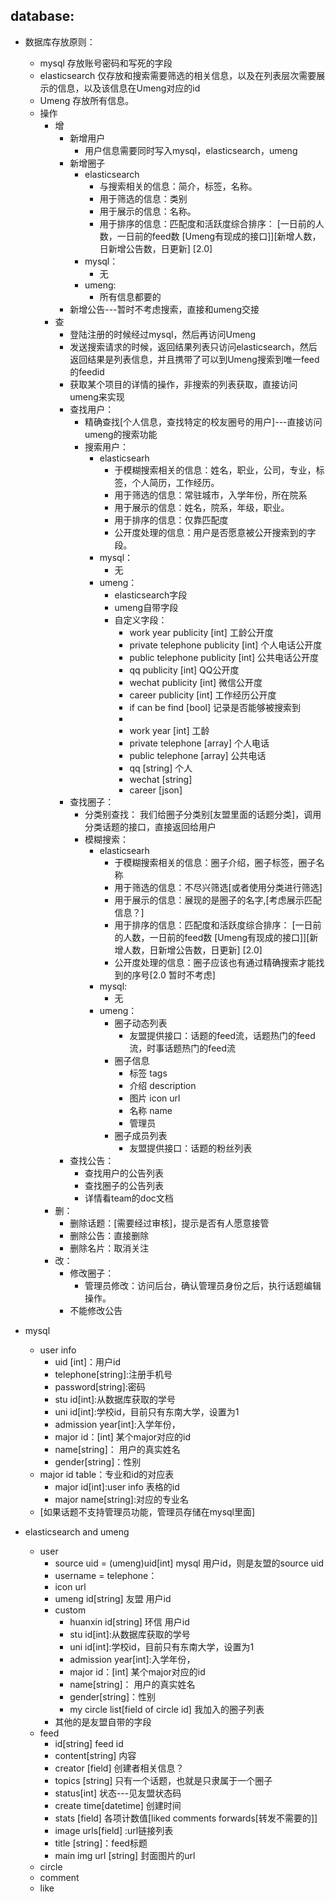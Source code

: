 ## database:
- 数据库存放原则：
	- mysql 存放账号密码和写死的字段
	- elasticsearch 仅存放和搜索需要筛选的相关信息，以及在列表层次需要展示的信息，以及该信息在Umeng对应的id
	- Umeng 存放所有信息。
	- 操作
		- 增
			- 新增用户
				- 用户信息需要同时写入mysql，elasticsearch，umeng
			- 新增圈子
				- elasticsearch
					- 与搜索相关的信息：简介，标签，名称。
					- 用于筛选的信息：类别
					- 用于展示的信息：名称。
					- 用于排序的信息：匹配度和活跃度综合排序： [一日前的人数，一日前的feed数 [Umeng有现成的接口]][新增人数，日新增公告数，日更新] [2.0]
				- mysql：
					- 无
				- umeng:
					- 所有信息都要的
			- 新增公告---暂时不考虑搜索，直接和umeng交接
		- 查
            - 登陆注册的时候经过mysql，然后再访问Umeng
            - 发送搜索请求的时候，返回结果列表只访问elasticsearch，然后返回结果是列表信息，并且携带了可以到Umeng搜索到唯一feed的feedid
            - 获取某个项目的详情的操作，非搜索的列表获取，直接访问umeng来实现
            - 查找用户：
            	- 精确查找[个人信息，查找特定的校友圈号的用户]---直接访问umeng的搜索功能
            	- 搜索用户：
            		- elasticsearh
            			- 于模糊搜索相关的信息：姓名，职业，公司，专业，标签，个人简历，工作经历。
            			- 用于筛选的信息：常驻城市，入学年份，所在院系
            			- 用于展示的信息：姓名，院系，年级，职业。
            			- 用于排序的信息：仅靠匹配度
            			- 公开度处理的信息：用户是否愿意被公开搜索到的字段。
            		- mysql：
            			- 无
            		- umeng：
            			- elasticsearch字段
            			- umeng自带字段
            			- 自定义字段：
                            - work year publicity [int] 工龄公开度
                            - private telephone publicity [int] 个人电话公开度
                            - public telephone publicity [int] 公共电话公开度
                            - qq publicity [int] QQ公开度
                            - wechat publicity [int] 微信公开度
                            - career publicity [int] 工作经历公开度
                            - if can be find [bool] 记录是否能够被搜索到
                            - 
                            - work year [int] 工龄
                            - private telephone [array] 个人电话
                            - public telephone [array] 公共电话
                            - qq [string] 个人
                            - wechat [string]
                            - career [json]
            - 查找圈子：
            	- 分类别查找： 我们给圈子分类别[友盟里面的话题分类]，调用分类话题的接口，直接返回给用户
            	- 模糊搜索：
            		- elasticsearh
            			- 于模糊搜索相关的信息：圈子介绍，圈子标签，圈子名称
            			- 用于筛选的信息：不尽兴筛选[或者使用分类进行筛选]
            			- 用于展示的信息：展现的是圈子的名字,[考虑展示匹配信息？]
            			- 用于排序的信息：匹配度和活跃度综合排序： [一日前的人数，一日前的feed数 [Umeng有现成的接口]][新增人数，日新增公告数，日更新] [2.0]
            			- 公开度处理的信息：圈子应该也有通过精确搜索才能找到的序号[2.0 暂时不考虑]
            		- mysql:
            			- 无
            		- umeng：
            			- 圈子动态列表
            				- 友盟提供接口：话题的feed流，话题热门的feed流，时事话题热门的feed流
            			- 圈子信息
            				- 标签 tags
            				- 介绍 description
            				- 图片 icon url
            				- 名称 name
            				- 管理员
            			- 圈子成员列表
            				- 友盟提供接口：话题的粉丝列表
            - 查找公告：
            	- 查找用户的公告列表
            	- 查找圈子的公告列表
            	- 详情看team的doc文档
		- 删：
			- 删除话题：[需要经过审核]，提示是否有人愿意接管
			- 删除公告：直接删除
			- 删除名片：取消关注
		- 改：
			- 修改圈子：
				- 管理员修改：访问后台，确认管理员身份之后，执行话题编辑操作。
			- 不能修改公告

- mysql
	- user info
        - uid [int]：用户id
        - telephone[string]:注册手机号
        - password[string]:密码
        - stu id[int]:从数据库获取的学号
        - uni id[int]:学校id，目前只有东南大学，设置为1
        - admission year[int]:入学年份，
        - major id：[int] 某个major对应的id
        - name[string]： 用户的真实姓名
        - gender[string]：性别
    - major id table：专业和id的对应表
    	- major id[int]:user info 表格的id
    	- major name[string]:对应的专业名
    - [如果话题不支持管理员功能，管理员存储在mysql里面]
- elasticsearch and umeng
	- user
		- source uid = (umeng)uid[int] mysql 用户id，则是友盟的source uid
		- username = telephone：
		- icon url
		- umeng id[string] 友盟 用户id
		- custom
            - huanxin id[string] 环信 用户id
            - stu id[int]:从数据库获取的学号
            - uni id[int]:学校id，目前只有东南大学，设置为1
            - admission year[int]:入学年份，
            - major id：[int] 某个major对应的id
            - name[string]： 用户的真实姓名
            - gender[string]：性别
            - my circle list[field of circle id] 我加入的圈子列表
		- 其他的是友盟自带的字段
	- feed
		- id[string] feed id
		- content[string] 内容
		- creator [field] 创建者相关信息？
		- topics [string] 只有一个话题，也就是只隶属于一个圈子
		- status[int] 状态---见友盟状态码
		- create time[datetime] 创建时间
		- stats [field] 各项计数值[liked comments forwards[转发不需要的]]
		- image urls[field] :url链接列表
		- title [string]：feed标题
		- main img url [string] 封面图片的url
	- circle
	- comment
	- like